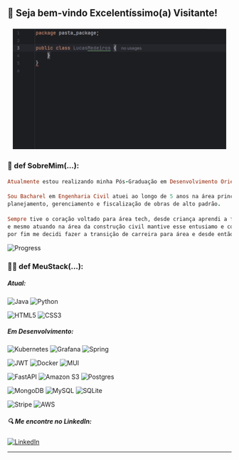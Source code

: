 ## 👋 Seja bem-vindo Excelentíssimo(a) Visitante!



### <center>![Saudacao](HelloWorld/HelloWorld.gif)</center>

### 👾 def SobreMim(...):

```ruby
Atualmente estou realizando minha Pós-Graduação em Desenvolvimento Orientado a Objetos com Java.

Sou Bacharel em Engenharia Civil atuei ao longo de 5 anos na área principalmente com gestão,
planejamento, gerenciamento e fiscalização de obras de alto padrão.

Sempre tive o coração voltado para área tech, desde criança aprendi a fazer as matunenções e upgrades do meu pc
e mesmo atuando na área da construção civil mantive esse entusiamo e continuei mexendo no meu tempo livre como hobby,
por fim me decidi fazer a transição de carreira para área e desde então estou apaixonado pela profissão!
```
<!-- Coloque suas informações pessoais que você deseja compartilhar -->
![Progress](https://img.shields.io/badge/progresso%2C_-n%C3%A3o_perfei%C3%A7%C3%A3o-purple?style=for-the-badge) 



### 👨‍💻 def MeuStack(...):
##### Atual:
![Java](https://img.shields.io/badge/java-%23ED8B00.svg?style=for-the-badge&logo=openjdk&logoColor=white) ![Python](https://img.shields.io/badge/python-3670A0?style=for-the-badge&logo=python&logoColor=ffdd54) 

![HTML5](https://img.shields.io/badge/html5-%23E34F26.svg?style=for-the-badge&logo=html5&logoColor=white) ![CSS3](https://img.shields.io/badge/css3-%231572B6.svg?style=for-the-badge&logo=css3&logoColor=white)


##### Em Desenvolvimento:  
![Kubernetes](https://img.shields.io/badge/kubernetes-%23326ce5.svg?style=for-the-badge&logo=kubernetes&logoColor=white) ![Grafana](https://img.shields.io/badge/grafana-%23F46800.svg?style=for-the-badge&logo=grafana&logoColor=white) ![Spring](https://img.shields.io/badge/spring-%236DB33F.svg?style=for-the-badge&logo=spring&logoColor=white) 

![JWT](https://img.shields.io/badge/JWT-black?style=for-the-badge&logo=JSON%20web%20tokens)  ![Docker](https://img.shields.io/badge/docker-%230db7ed.svg?style=for-the-badge&logo=docker&logoColor=white) ![MUI](https://img.shields.io/badge/MUI-%230081CB.svg?style=for-the-badge&logo=mui&logoColor=white) 

![FastAPI](https://img.shields.io/badge/FastAPI-005571?style=for-the-badge&logo=fastapi)  ![Amazon S3](https://img.shields.io/badge/Amazon%20S3-FF9900?style=for-the-badge&logo=amazons3&logoColor=white) ![Postgres](https://img.shields.io/badge/postgres-%23316192.svg?style=for-the-badge&logo=postgresql&logoColor=white)

![MongoDB](https://img.shields.io/badge/MongoDB-%234ea94b.svg?style=for-the-badge&logo=mongodb&logoColor=white) ![MySQL](https://img.shields.io/badge/mysql-4479A1.svg?style=for-the-badge&logo=mysql&logoColor=white)  ![SQLite](https://img.shields.io/badge/sqlite-%2307405e.svg?style=for-the-badge&logo=sqlite&logoColor=white)
 
![Stripe](https://img.shields.io/badge/Stripe-5469d4?style=for-the-badge&logo=stripe&logoColor=ffffff) ![AWS](https://img.shields.io/badge/AWS-%23FF9900.svg?style=for-the-badge&logo=amazon-aws&logoColor=white)




##### 🔍  Me encontre no LinkedIn:

[ ![LinkedIn](https://img.shields.io/badge/linkedin-%230077B5.svg?style=for-the-badge&logo=linkedin&logoColor=white) ](https://www.linkedin.com/in/lucas-medeiros-ramos-1573741bb/)








---
